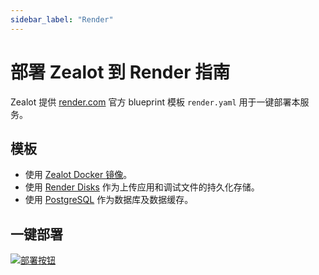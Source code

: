 ```yaml
---
sidebar_label: "Render"
---
```


# 部署 Zealot 到 Render 指南

Zealot 提供 [render.com](https://render.com/) 官方 blueprint 模板 `render.yaml` 用于一键部署本服务。

## 模板

* 使用 [Zealot Docker 镜像](https://ghcr.io/tryzealot/zealot)。
* 使用 [Render Disks](https://render.com/docs/disks) 作为上传应用和调试文件的持久化存储。
* 使用 [PostgreSQL](https://render.com/docs/databases) 作为数据库及数据缓存。

## 一键部署

[![部署按钮](https://render.com/images/deploy-to-render-button.svg)](https://render.com/deploy?repo=https://github.com/tryzealot/zealot)
